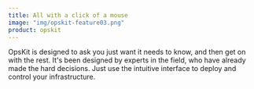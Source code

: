 ```yaml
---
title: All with a click of a mouse
image: "img/opskit-feature03.png"
product: opskit
---
```


OpsKit is designed to ask you just want it needs to know, and then get on with the rest. It's been designed by experts in the field, who have already made the hard decisions. Just use the intuitive interface to deploy and control your infrastructure.
